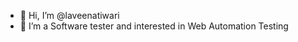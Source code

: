 - 👋 Hi, I’m @laveenatiwari
- 👀 I’m a Software tester and interested in Web Automation Testing 

<!---
laveenatiwari/laveenatiwari is a ✨ special ✨ repository because its `README.md` (this file) appears on your GitHub profile.
You can click the Preview link to take a look at your changes.
--->
